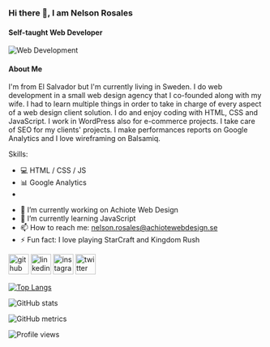 ### Hi there 👋, I am Nelson Rosales
#### Self-taught Web Developer
![Web Development](https://i.ibb.co/tbkvPgj/Nelson-Rosales-Web-Developer.png)

#### About Me

I'm from El Salvador but I'm currently living in Sweden. I do web development in a small web design agency that I co-founded along with my wife. I had to learn multiple things in order to take in charge of every aspect of a web design client solution. I do and enjoy coding with HTML, CSS and JavaScript. I work in WordPress also for e-commerce projects. I take care of SEO for my clients' projects. I make performances reports on Google Analytics and I love wireframing on Balsamiq. 



Skills: 

* 💻 HTML / CSS / JS 
* 📊 Google Analytics
* 

- 🔭 I’m currently working on Achiote Web Design 
- 🌱 I’m currently learning JavaScript 
- 📫 How to reach me: nelson.rosales@achiotewebdesign.se 
- ⚡ Fun fact: I love playing StarCraft  and Kingdom Rush 


[<img src='https://cdn.jsdelivr.net/npm/simple-icons@3.0.1/icons/github.svg' alt='github' height='40'>](https://github.com/nelson2411)  [<img src='https://cdn.jsdelivr.net/npm/simple-icons@3.0.1/icons/linkedin.svg' alt='linkedin' height='40'>](https://www.linkedin.com/in/nelsonrosales24/)  [<img src='https://cdn.jsdelivr.net/npm/simple-icons@3.0.1/icons/instagram.svg' alt='instagram' height='40'>](https://www.instagram.com/nelsonmirand4/)  [<img src='https://cdn.jsdelivr.net/npm/simple-icons@3.0.1/icons/twitter.svg' alt='twitter' height='40'>](https://twitter.com/@nelsonrosales27)  

[![Top Langs](https://github-readme-stats.vercel.app/api/top-langs/?username=nelson2411)](https://github.com/anuraghazra/github-readme-stats)

![GitHub stats](https://github-readme-stats.vercel.app/api?username=nelson2411&show_icons=true)  

![GitHub metrics](https://metrics.lecoq.io/nelson2411)  

![Profile views](https://gpvc.arturio.dev/nelson2411)  
